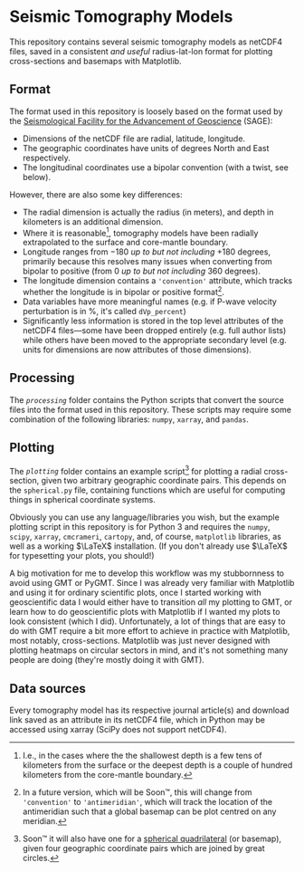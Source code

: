 # Seismic Tomography Models

This repository contains several seismic tomography models as netCDF4 files, saved in a consistent _and useful_ radius-lat-lon format for plotting cross-sections and basemaps with Matplotlib.

## Format

The format used in this repository is loosely based on the format used by the [Seismological Facility for the Advancement of Geoscience](https://www.iris.edu/hq/) (SAGE):

* Dimensions of the netCDF file are radial, latitude, longitude.
* The geographic coordinates have units of degrees North and East respectively.
* The longitudinal coordinates use a bipolar convention (with a twist, see below).

However, there are also some key differences:

* The radial dimension is actually the radius (in meters), and depth in kilometers is an additional dimension.
* Where it is reasonable[^1], tomography models have been radially extrapolated to the surface and core-mantle boundary.
* Longitude ranges from $-180$ _up to but not including_ $+180$ degrees, primarily because this resolves many issues when converting from bipolar to positive (from $0$ _up to but not including_ $360$ degrees).
* The longitude dimension contains a `'convention'` attribute, which tracks whether the longitude is in bipolar or positive format[^2].
* Data variables have more meaningful names (e.g. if P-wave velocity perturbation is in %, it's called `dVp_percent`)
* Significantly less information is stored in the top level attributes of the netCDF4 files&mdash;some have been dropped entirely (e.g. full author lists) while others have been moved to the appropriate secondary level (e.g. units for dimensions are now attributes of those dimensions).

## Processing

The _`processing`_ folder contains the Python scripts that convert the source files into the format used in this repository. These scripts may require some combination of the following libraries: `numpy`, `xarray`, and `pandas`.

## Plotting

The _`plotting`_ folder contains an example script[^3] for plotting a radial cross-section, given two arbitrary geographic coordinate pairs. This depends on the `spherical.py` file, containing functions which are useful for computing things in spherical coordinate systems.

Obviously you can use any language/libraries you wish, but the example plotting script in this repository is for Python 3 and requires the `numpy`, `scipy`, `xarray`, `cmcrameri`, `cartopy`, and, of course, `matplotlib` libraries, as well as a working $\LaTeX$ installation. (If you don't already use $\LaTeX$ for typesetting your plots, you should!)

A big motivation for me to develop this workflow was my stubbornness to avoid using GMT or PyGMT. Since I was already very familiar with Matplotlib and using it for ordinary scientific plots, once I started working with geoscientific data I would either have to transition _all_ my plotting to GMT, or learn how to do geoscientific plots with Matplotlib if I wanted my plots to look consistent (which I did). Unfortunately, a lot of things that are easy to do with GMT require a bit more effort to achieve in practice with Matplotlib, most notably, cross-sections. Matplotlib was just never designed with plotting heatmaps on circular sectors in mind, and it's not something many people are doing (they're mostly doing it with GMT).

## Data sources

Every tomography model has its respective journal article(s) and download link saved as an attribute in its netCDF4 file, which in Python may be accessed using xarray (SciPy does not support netCDF4).

[^1]: I.e., in the cases where the the shallowest depth is a few tens of kilometers from the surface or the deepest depth is a couple of hundred kilometers from the core-mantle boundary.
[^2]: In a future version, which will be Soon&trade;, this will change from `'convention'` to `'antimeridian'`, which will track the location of the antimeridian such that a global basemap can be plot centred on any meridian.
[^3]: Soon&trade; it will also have one for a [spherical quadrilateral](https://en.wikipedia.org/wiki/Spherical_trigonometry#Spherical_polygons) (or basemap), given four geographic coordinate pairs which are joined by great circles.
